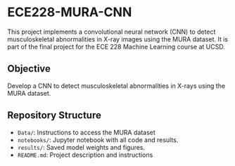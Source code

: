 # ECE228-MURA-CNN

This project implements a convolutional neural network (CNN) to detect musculoskeletal abnormalities in X-ray images using the MURA dataset. It is part of the final project for the ECE 228 Machine Learning course at UCSD.

## Objective

Develop a CNN to detect musculoskeletal abnormalities in X-rays using the MURA dataset.

## Repository Structure
- `Data/`: Instructions to access the MURA dataset
- `notebooks/`: Jupyter notebook with all code and results.
- `results/`: Saved model weights and figures.
- `README.md`: Project description and instructions
